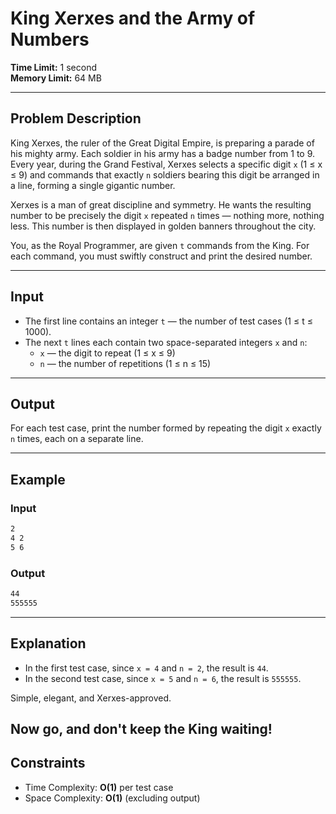 # King Xerxes and the Army of Numbers

**Time Limit:** 1 second  
**Memory Limit:** 64 MB  

---

## Problem Description

King Xerxes, the ruler of the Great Digital Empire, is preparing a parade of his mighty army. Each soldier in his army has a badge number from 1 to 9. Every year, during the Grand Festival, Xerxes selects a specific digit `x` (1 ≤ x ≤ 9) and commands that exactly `n` soldiers bearing this digit be arranged in a line, forming a single gigantic number.

Xerxes is a man of great discipline and symmetry. He wants the resulting number to be precisely the digit `x` repeated `n` times — nothing more, nothing less. This number is then displayed in golden banners throughout the city.

You, as the Royal Programmer, are given `t` commands from the King. For each command, you must swiftly construct and print the desired number.

---

## Input

- The first line contains an integer `t` — the number of test cases (1 ≤ t ≤ 1000).
- The next `t` lines each contain two space-separated integers `x` and `n`:
  - `x` — the digit to repeat (1 ≤ x ≤ 9)
  - `n` — the number of repetitions (1 ≤ n ≤ 15)

---

## Output

For each test case, print the number formed by repeating the digit `x` exactly `n` times, each on a separate line.

---

## Example

### Input

```bash
2
4 2
5 6
```

### Output

```bash
44
555555
```


---

## Explanation

- In the first test case, since `x = 4` and `n = 2`, the result is `44`.
- In the second test case, since `x = 5` and `n = 6`, the result is `555555`.

Simple, elegant, and Xerxes-approved.

Now go, and don't keep the King waiting!
---

## Constraints

- Time Complexity: **O(1)** per test case
- Space Complexity: **O(1)** (excluding output)
